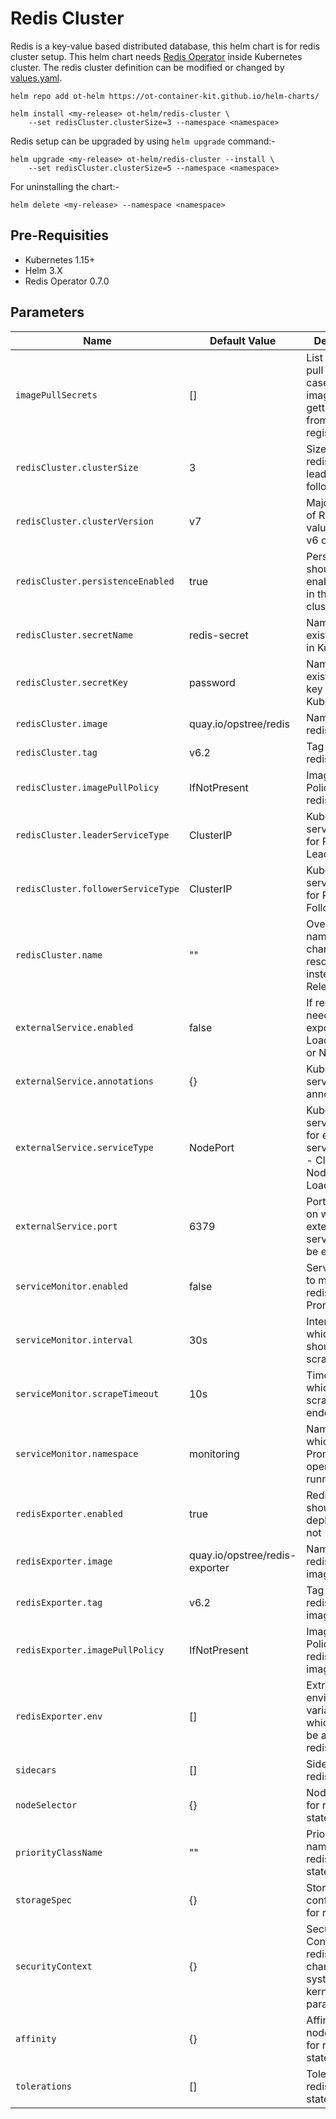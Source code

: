 # Redis Cluster

Redis is a key-value based distributed database, this helm chart is for redis cluster setup. This helm chart needs [Redis Operator](../redis-operator) inside Kubernetes cluster. The redis cluster definition can be modified or changed by [values.yaml](./values.yaml).

```shell
helm repo add ot-helm https://ot-container-kit.github.io/helm-charts/

helm install <my-release> ot-helm/redis-cluster \
    --set redisCluster.clusterSize=3 --namespace <namespace>
```

Redis setup can be upgraded by using `helm upgrade` command:-

```shell
helm upgrade <my-release> ot-helm/redis-cluster --install \
    --set redisCluster.clusterSize=5 --namespace <namespace>
```

For uninstalling the chart:-

```shell
helm delete <my-release> --namespace <namespace>
```

## Pre-Requisities

- Kubernetes 1.15+
- Helm 3.X
- Redis Operator 0.7.0

## Parameters

| **Name**                           | **Default Value**              | **Description**                                                                               |
|------------------------------------|--------------------------------|-----------------------------------------------------------------------------------------------|
| `imagePullSecrets`                 | []                             | List of image pull secrets, in case redis image is getting pull from private registry         |
| `redisCluster.clusterSize`         | 3                              | Size of the redis cluster leader and follower nodes                                           |
| `redisCluster.clusterVersion`      | v7                             | Major version of Redis setup, values can be v6 or v7                                          |
| `redisCluster.persistenceEnabled`  | true                           | Persistence should be enabled or not in the Redis cluster setup                               |
| `redisCluster.secretName`          | redis-secret                   | Name of the existing secret in Kubernetes                                                     |
| `redisCluster.secretKey`           | password                       | Name of the existing secret key in Kubernetes                                                 |
| `redisCluster.image`               | quay.io/opstree/redis          | Name of the redis image                                                                       |
| `redisCluster.tag`                 | v6.2                           | Tag of the redis image                                                                        |
| `redisCluster.imagePullPolicy`     | IfNotPresent                   | Image Pull Policy of the redis image                                                          |
| `redisCluster.leaderServiceType`   | ClusterIP                      | Kubernetes service type for Redis Leader                                                      |
| `redisCluster.followerServiceType` | ClusterIP                      | Kubernetes service type for Redis Follower                                                    |
| `redisCluster.name`                            | ""                             | Overwrites the name for the charts resources instead of the Release name |
| `externalService.enabled`          | false                          | If redis service needs to be exposed using LoadBalancer or NodePort                           |
| `externalService.annotations`      | {}                             | Kubernetes service related annotations                                                        |
| `externalService.serviceType`      | NodePort                       | Kubernetes service type for exposing service, values - ClusterIP, NodePort, and LoadBalancer  |
| `externalService.port`             | 6379                           | Port number on which redis external service should be exposed                                 |
| `serviceMonitor.enabled`           | false                          | Servicemonitor to monitor redis with Prometheus                                               |
| `serviceMonitor.interval`          | 30s                            | Interval at which metrics should be scraped.                                                  |
| `serviceMonitor.scrapeTimeout`     | 10s                            | Timeout after which the scrape is ended                                                       |
| `serviceMonitor.namespace`         | monitoring                     | Namespace in which Prometheus operator is running                                             |
| `redisExporter.enabled`            | true                           | Redis exporter should be deployed or not                                                      |
| `redisExporter.image`              | quay.io/opstree/redis-exporter | Name of the redis exporter image                                                              |
| `redisExporter.tag`                | v6.2                           | Tag of the redis exporter image                                                               |
| `redisExporter.imagePullPolicy`    | IfNotPresent                   | Image Pull Policy of the redis exporter image                                                 |
| `redisExporter.env`                | []                             | Extra environment variables which needs to be added in redis exporter                         |
| `sidecars`                         | []                             | Sidecar for redis pods                                                                        |
| `nodeSelector`                     | {}                             | NodeSelector for redis statefulset                                                            |
| `priorityClassName`                | ""                             | Priority class name for the redis statefulset                                                 |
| `storageSpec`                      | {}                             | Storage configuration for redis setup                                                         |
| `securityContext`                  | {}                             | Security Context for redis pods for changing system or kernel level parameters                |
| `affinity`                         | {}                             | Affinity for node and pods for redis statefulset                                              |
| `tolerations`                      | []                             | Tolerations for redis statefulset                                                             |
